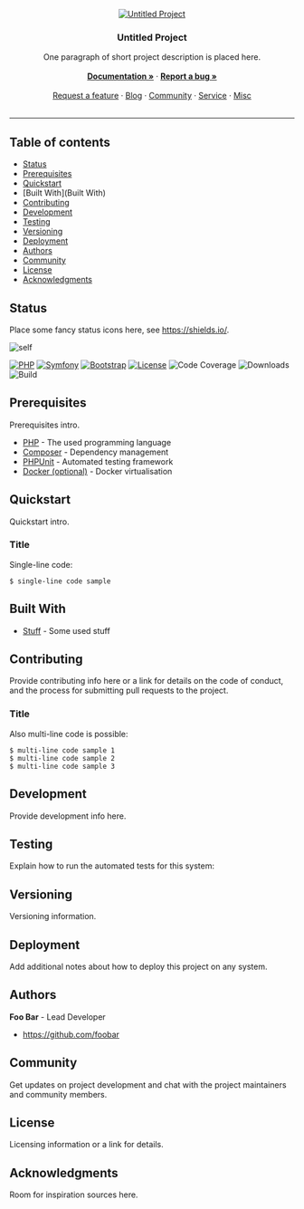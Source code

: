 <p align="center"><a href="https://github.com/foobar/untitled-project" target="_blank"><img src="https://dummyimage.com/96x96/888/fff&text=Untitled" alt="Untitled Project"></a></p><h3 align="center">Untitled Project</h3><p align="center">One paragraph of short project description is placed here.<br/><br/><a href="doc/" target="_blank"><strong>Documentation »</strong></a> · <a href="issues/new" target="_blank"><strong>Report a bug »</strong></a><br/><br/><a href="http://foo.net/feature/new" target="_blank">Request a feature</a> · <a href="http://foo.net/blog" target="_blank">Blog</a> · <a href="http://foo.net/community" target="_blank">Community</a> · <a href="http://foo.net/service" target="_blank">Service</a> · <a href="http://foo.net/misc" target="_blank">Misc</a><br/><br/></p><hr>

## Table of contents

- [Status](Status)
- [Prerequisites](Prerequisites)
- [Quickstart](Quickstart)
- [Built With](Built With)
- [Contributing](Contributing)
- [Development](Development)
- [Testing](Testing)
- [Versioning](Versioning)
- [Deployment](Deployment)
- [Authors](Authors)
- [Community](Community)
- [License](License)
- [Acknowledgments](Acknowledgments)

## Status

Place some fancy status icons here, see https://shields.io/.

![self](https://img.shields.io/badge/foobar/untitled--project-0.0.1-322d2d.svg?&style=for-the-badge)

[![PHP](https://img.shields.io/badge/PHP-7.2-8892BF.svg?style=flat-square)](http://php.net/)
[![Symfony](https://img.shields.io/badge/Symfony-3.4-000000.svg?style=flat-square)](http://symfony.com/)
[![Bootstrap](https://img.shields.io/badge/Bootstrap-4.1-563d7c.svg?style=flat-square)](http://getbootstrap.com/)
[![License](https://img.shields.io/badge/License-MIT-1284bf.svg?style=flat-square)](LICENSE)
![Code Coverage](https://img.shields.io/badge/CodeCoverage-95/100-green.svg?style=flat-square)
![Downloads](https://img.shields.io/badge/Downloads-3.4M-red.svg?style=flat-square)
![Build](https://img.shields.io/badge/build-n/a-cc0000.svg?style=flat-square)

## Prerequisites

Prerequisites intro.

* [PHP](https://www.php.net/) - The used programming language
* [Composer](https://www.getcomposer.org/) - Dependency management
* [PHPUnit](https://phpunit.de/) - Automated testing framework
* [Docker (optional)](https://docker.io/) - Docker virtualisation

## Quickstart

Quickstart intro.

### Title

Single-line code:

```$ single-line code sample```

## Built With

* [Stuff](http://foo) - Some used stuff

## Contributing

Provide contributing info here or a link for details on the code of conduct, and the process for submitting pull requests to the project.

### Title

Also multi-line code is possible:

```
$ multi-line code sample 1
$ multi-line code sample 2
$ multi-line code sample 3
```

## Development

Provide development info here.

## Testing

Explain how to run the automated tests for this system:

## Versioning

Versioning information.

## Deployment

Add additional notes about how to deploy this project on any system.

## Authors

**Foo Bar** - Lead Developer
- <https://github.com/foobar>

## Community

Get updates on project development and chat with the project maintainers and community members.

## License

Licensing information or a link for details.

## Acknowledgments

Room for inspiration sources here.

